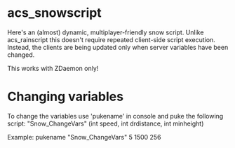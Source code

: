 # acs_snowscript
Here's an (almost) dynamic, multiplayer-friendly snow script. Unlike acs_rainscript this doesn't require repeated client-side script execution.
Instead, the clients are being updated only when server variables have been changed.

This works with ZDaemon only!

# Changing variables
To change the variables use 'pukename' in console and puke the following script: "Snow_ChangeVars" (int speed, int drdistance, int minheight)

Example:
pukename "Snow_ChangeVars" 5 1500 256
